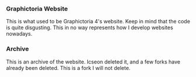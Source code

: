 ### Graphictoria Website
This is what used to be Graphictoria 4's website. Keep in mind that the code is quite disgusting. This in no way represents how I develop websites nowadays.

### Archive
This is an archive of the website. Icseon deleted it, and a few forks have already been deleted. This is a fork I will not delete.
